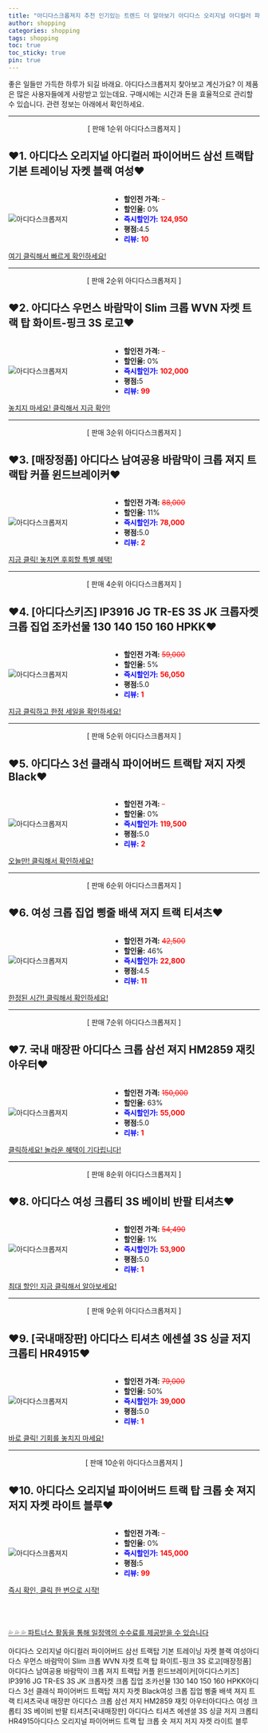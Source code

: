 ```yaml
---
title: "아디다스크롭져지 추천 인기있는 트렌드 더 알아보기 아디다스 오리지널 아디컬러 파이어버드 삼선"
author: shopping
categories: shopping
tags: shopping
toc: true
toc_sticky: true
pin: true
---
```

좋은 일들만 가득한 하루가 되길 바래요. 아디다스크롭져지 찾아보고 계신가요? 이 제품은 많은 사용자들에게 사랑받고 있는데요. 구매시에는 시간과 돈을 효율적으로 관리할 수 있습니다. 관련 정보는 아래에서 확인하세요.

---
<p class="toplist" style="margin: 0 auto; display: block; width: fit-content;">[ 판매 1순위 아디다스크롭져지 ]</p>

<h2><strong>❤️1. 아디다스 오리지널 아디컬러 파이어버드 삼선 트랙탑 기본 트레이닝 자켓 블랙 여성❤️</strong></h2>

<div style="display: flex; align-items: center;">
    <div style="flex: 0.4;">
        <img src="https://thumbnail7.coupangcdn.com/thumbnails/remote/230x230ex/image/vendor_inventory/8443/b4e3609fdf88eb439981d940329b6d7839c8ac8443ca1d40ad9bbf2dc0db.png" alt="아디다스크롭져지" style="max-width: 100%;">
    </div>
    <div style="flex: 0.6; margin-left: 10px;">
        <ul>
            <li><strong>할인전 가격:</strong> <del style="color: red;">-</del></li>
            <li><strong>할인율:</strong> 0%</li>
            <li><span style='color:blue'><strong>즉시할인가:</strong></span> <span style='color:red'><strong>124,950</strong></span></li>
            <li><strong>평점:</strong>4.5</li>
            <li><span style='color:blue'><strong>리뷰:</strong></span> <span style='color:red'><strong>10</strong></span></li>
        </ul>
    </div>
</div>
<div class="center">
    <a href="https://selin100587001.github.io?lptag=AF9450613&subid=githubio&pageKey=5935926731&traceid=V0-153&itemId=10563294257&vendorItemId=77844643493" class="myButton">
        여기 클릭해서 빠르게 확인하세요!
    </a>
</div>


---
<p class="toplist" style="margin: 0 auto; display: block; width: fit-content;">[ 판매 2순위 아디다스크롭져지 ]</p>

<h2><strong>❤️2. 아디다스 우먼스 바람막이 Slim 크롭 WVN 자켓 트랙 탑 화이트-핑크 3S 로고❤️</strong></h2>

<div style="display: flex; align-items: center;">
    <div style="flex: 0.4;">
        <img src="https://thumbnail10.coupangcdn.com/thumbnails/remote/230x230ex/image/vendor_inventory/f94b/7f01d00aabde6256cae7d1f513e30e3eec7c50b2e09e0f376394a9d5cf02.jpg" alt="아디다스크롭져지" style="max-width: 100%;">
    </div>
    <div style="flex: 0.6; margin-left: 10px;">
        <ul>
            <li><strong>할인전 가격:</strong> <del style="color: red;">-</del></li>
            <li><strong>할인율:</strong> 0%</li>
            <li><span style='color:blue'><strong>즉시할인가:</strong></span> <span style='color:red'><strong>102,000</strong></span></li>
            <li><strong>평점:</strong>5</li>
            <li><span style='color:blue'><strong>리뷰:</strong></span> <span style='color:red'><strong>99</strong></span></li>
        </ul>
    </div>
</div>
<div class="center">
    <a href="https://selin100587001.github.io?lptag=AF9450613&subid=githubio&pageKey=8192149375&traceid=V0-153&itemId=23448951302&vendorItemId=90475721201" class="myButton">
        놓치지 마세요! 클릭해서 지금 확인!
    </a>
</div>


---
<p class="toplist" style="margin: 0 auto; display: block; width: fit-content;">[ 판매 3순위 아디다스크롭져지 ]</p>

<h2><strong>❤️3. [매장정품] 아디다스 남여공용 바람막이 크롭 져지 트랙탑 커플 윈드브레이커❤️</strong></h2>

<div style="display: flex; align-items: center;">
    <div style="flex: 0.4;">
        <img src="https://thumbnail9.coupangcdn.com/thumbnails/remote/230x230ex/image/vendor_inventory/cf17/9f7787b13433638901929dc2d635d5d95e9069c7677c65b589adebee5b9b.jpg" alt="아디다스크롭져지" style="max-width: 100%;">
    </div>
    <div style="flex: 0.6; margin-left: 10px;">
        <ul>
            <li><strong>할인전 가격:</strong> <del style="color: red;">88,000</del></li>
            <li><strong>할인율:</strong> 11%</li>
            <li><span style='color:blue'><strong>즉시할인가:</strong></span> <span style='color:red'><strong>78,000</strong></span></li>
            <li><strong>평점:</strong>5.0</li>
            <li><span style='color:blue'><strong>리뷰:</strong></span> <span style='color:red'><strong>2</strong></span></li>
        </ul>
    </div>
</div>
<div class="center">
    <a href="https://selin100587001.github.io?lptag=AF9450613&subid=githubio&pageKey=7898342166&traceid=V0-153&itemId=21639176633&vendorItemId=88690027529" class="myButton">
        지금 클릭! 놓치면 후회할 특별 혜택!
    </a>
</div>


---
<p class="toplist" style="margin: 0 auto; display: block; width: fit-content;">[ 판매 4순위 아디다스크롭져지 ]</p>

<h2><strong>❤️4. [아디다스키즈] IP3916 JG TR-ES 3S JK 크롭자켓 크롭 집업 조카선물 130 140 150 160 HPKK❤️</strong></h2>

<div style="display: flex; align-items: center;">
    <div style="flex: 0.4;">
        <img src="https://thumbnail6.coupangcdn.com/thumbnails/remote/230x230ex/image/vendor_inventory/87fb/8e179535876e1d97614160d3ff9b52c045c2f5116bab61a5a11d94956a2d.jpg" alt="아디다스크롭져지" style="max-width: 100%;">
    </div>
    <div style="flex: 0.6; margin-left: 10px;">
        <ul>
            <li><strong>할인전 가격:</strong> <del style="color: red;">59,000</del></li>
            <li><strong>할인율:</strong> 5%</li>
            <li><span style='color:blue'><strong>즉시할인가:</strong></span> <span style='color:red'><strong>56,050</strong></span></li>
            <li><strong>평점:</strong>5.0</li>
            <li><span style='color:blue'><strong>리뷰:</strong></span> <span style='color:red'><strong>1</strong></span></li>
        </ul>
    </div>
</div>
<div class="center">
    <a href="https://selin100587001.github.io?lptag=AF9450613&subid=githubio&pageKey=8010649617&traceid=V0-153&itemId=22348014382&vendorItemId=89393158885" class="myButton">
        지금 클릭하고 한정 세일을 확인하세요!
    </a>
</div>


---
<p class="toplist" style="margin: 0 auto; display: block; width: fit-content;">[ 판매 5순위 아디다스크롭져지 ]</p>

<h2><strong>❤️5. 아디다스 3선 클래식 파이어버드 트랙탑 져지 자켓 Black❤️</strong></h2>

<div style="display: flex; align-items: center;">
    <div style="flex: 0.4;">
        <img src="https://thumbnail8.coupangcdn.com/thumbnails/remote/230x230ex/image/vendor_inventory/b27f/082be3eb70b9916476f3e87c1bdd13c736a9b6368a9955ae82a33c3437ee.png" alt="아디다스크롭져지" style="max-width: 100%;">
    </div>
    <div style="flex: 0.6; margin-left: 10px;">
        <ul>
            <li><strong>할인전 가격:</strong> <del style="color: red;">-</del></li>
            <li><strong>할인율:</strong> 0%</li>
            <li><span style='color:blue'><strong>즉시할인가:</strong></span> <span style='color:red'><strong>119,500</strong></span></li>
            <li><strong>평점:</strong>5.0</li>
            <li><span style='color:blue'><strong>리뷰:</strong></span> <span style='color:red'><strong>2</strong></span></li>
        </ul>
    </div>
</div>
<div class="center">
    <a href="https://selin100587001.github.io?lptag=AF9450613&subid=githubio&pageKey=7613214996&traceid=V0-153&itemId=20168060459&vendorItemId=87313638059" class="myButton">
        오늘만! 클릭해서 확인하세요!
    </a>
</div>


---
<p class="toplist" style="margin: 0 auto; display: block; width: fit-content;">[ 판매 6순위 아디다스크롭져지 ]</p>

<h2><strong>❤️6. 여성 크롭 집업 삥줄 배색 져지 트랙 티셔츠❤️</strong></h2>

<div style="display: flex; align-items: center;">
    <div style="flex: 0.4;">
        <img src="https://thumbnail6.coupangcdn.com/thumbnails/remote/230x230ex/image/vendor_inventory/6d61/241c978f273fc2a74bfedb62a5c309b1ecafec9221a44ab0bf15b159a687.png" alt="아디다스크롭져지" style="max-width: 100%;">
    </div>
    <div style="flex: 0.6; margin-left: 10px;">
        <ul>
            <li><strong>할인전 가격:</strong> <del style="color: red;">42,500</del></li>
            <li><strong>할인율:</strong> 46%</li>
            <li><span style='color:blue'><strong>즉시할인가:</strong></span> <span style='color:red'><strong>22,800</strong></span></li>
            <li><strong>평점:</strong>4.5</li>
            <li><span style='color:blue'><strong>리뷰:</strong></span> <span style='color:red'><strong>11</strong></span></li>
        </ul>
    </div>
</div>
<div class="center">
    <a href="https://selin100587001.github.io?lptag=AF9450613&subid=githubio&pageKey=7821460749&traceid=V0-153&itemId=21245960653&vendorItemId=88396416020" class="myButton">
        한정된 시간! 클릭해서 확인하세요!
    </a>
</div>


---
<p class="toplist" style="margin: 0 auto; display: block; width: fit-content;">[ 판매 7순위 아디다스크롭져지 ]</p>

<h2><strong>❤️7. 국내 매장판 아디다스 크롭 삼선 져지 HM2859 재킷 아우터❤️</strong></h2>

<div style="display: flex; align-items: center;">
    <div style="flex: 0.4;">
        <img src="https://thumbnail7.coupangcdn.com/thumbnails/remote/230x230ex/image/vendor_inventory/e5a7/22d23a002968ad247d32e726e92bc0f54d56f4afbbcb7df6ad8f5b0cd8a8.png" alt="아디다스크롭져지" style="max-width: 100%;">
    </div>
    <div style="flex: 0.6; margin-left: 10px;">
        <ul>
            <li><strong>할인전 가격:</strong> <del style="color: red;">150,000</del></li>
            <li><strong>할인율:</strong> 63%</li>
            <li><span style='color:blue'><strong>즉시할인가:</strong></span> <span style='color:red'><strong>55,000</strong></span></li>
            <li><strong>평점:</strong>5.0</li>
            <li><span style='color:blue'><strong>리뷰:</strong></span> <span style='color:red'><strong>1</strong></span></li>
        </ul>
    </div>
</div>
<div class="center">
    <a href="https://selin100587001.github.io?lptag=AF9450613&subid=githubio&pageKey=8046961380&traceid=V0-153&itemId=22553594872&vendorItemId=89595516715" class="myButton">
        클릭하세요! 놀라운 혜택이 기다립니다!
    </a>
</div>


---
<p class="toplist" style="margin: 0 auto; display: block; width: fit-content;">[ 판매 8순위 아디다스크롭져지 ]</p>

<h2><strong>❤️8. 아디다스 여성 크롭티 3S 베이비 반팔 티셔츠❤️</strong></h2>

<div style="display: flex; align-items: center;">
    <div style="flex: 0.4;">
        <img src="https://thumbnail6.coupangcdn.com/thumbnails/remote/230x230ex/image/vendor_inventory/c951/10292cc5492bcc1f55fddbf27944747c2467ae8d516e84ed746bcb20e9a7.jpg" alt="아디다스크롭져지" style="max-width: 100%;">
    </div>
    <div style="flex: 0.6; margin-left: 10px;">
        <ul>
            <li><strong>할인전 가격:</strong> <del style="color: red;">54,490</del></li>
            <li><strong>할인율:</strong> 1%</li>
            <li><span style='color:blue'><strong>즉시할인가:</strong></span> <span style='color:red'><strong>53,900</strong></span></li>
            <li><strong>평점:</strong>5.0</li>
            <li><span style='color:blue'><strong>리뷰:</strong></span> <span style='color:red'><strong>1</strong></span></li>
        </ul>
    </div>
</div>
<div class="center">
    <a href="https://selin100587001.github.io?lptag=AF9450613&subid=githubio&pageKey=8133485581&traceid=V0-153&itemId=23101013162&vendorItemId=90134351066" class="myButton">
        최대 할인! 지금 클릭해서 알아보세요!
    </a>
</div>


---
<p class="toplist" style="margin: 0 auto; display: block; width: fit-content;">[ 판매 9순위 아디다스크롭져지 ]</p>

<h2><strong>❤️9. [국내매장판] 아디다스 티셔츠 에센셜 3S 싱글 저지 크롭티 HR4915❤️</strong></h2>

<div style="display: flex; align-items: center;">
    <div style="flex: 0.4;">
        <img src="https://thumbnail10.coupangcdn.com/thumbnails/remote/230x230ex/image/vendor_inventory/da5b/7099085b14ebcd68a75b2709a2006ab8ab9b184e2281c50d4e05b8873475.png" alt="아디다스크롭져지" style="max-width: 100%;">
    </div>
    <div style="flex: 0.6; margin-left: 10px;">
        <ul>
            <li><strong>할인전 가격:</strong> <del style="color: red;">79,000</del></li>
            <li><strong>할인율:</strong> 50%</li>
            <li><span style='color:blue'><strong>즉시할인가:</strong></span> <span style='color:red'><strong>39,000</strong></span></li>
            <li><strong>평점:</strong>5.0</li>
            <li><span style='color:blue'><strong>리뷰:</strong></span> <span style='color:red'><strong>1</strong></span></li>
        </ul>
    </div>
</div>
<div class="center">
    <a href="https://selin100587001.github.io?lptag=AF9450613&subid=githubio&pageKey=8115917504&traceid=V0-153&itemId=23379329530&vendorItemId=90559828212" class="myButton">
        바로 클릭! 기회를 놓치지 마세요!
    </a>
</div>


---
<p class="toplist" style="margin: 0 auto; display: block; width: fit-content;">[ 판매 10순위 아디다스크롭져지 ]</p>

<h2><strong>❤️10. 아디다스 오리지널 파이어버드 트랙 탑 크롭 숏 져지 저지 자켓 라이트 블루❤️</strong></h2>

<div style="display: flex; align-items: center;">
    <div style="flex: 0.4;">
        <img src="https://thumbnail8.coupangcdn.com/thumbnails/remote/230x230ex/image/vendor_inventory/60ad/eab4b5fa4be3d3f951484e3014277f5f0b8621f3b09354afb05f57513475.jpg" alt="아디다스크롭져지" style="max-width: 100%;">
    </div>
    <div style="flex: 0.6; margin-left: 10px;">
        <ul>
            <li><strong>할인전 가격:</strong> <del style="color: red;">-</del></li>
            <li><strong>할인율:</strong> 0%</li>
            <li><span style='color:blue'><strong>즉시할인가:</strong></span> <span style='color:red'><strong>145,000</strong></span></li>
            <li><strong>평점:</strong>5</li>
            <li><span style='color:blue'><strong>리뷰:</strong></span> <span style='color:red'><strong>99</strong></span></li>
        </ul>
    </div>
</div>
<div class="center">
    <a href="https://selin100587001.github.io?lptag=AF9450613&subid=githubio&pageKey=8202506902&traceid=V0-153&itemId=23517889575&vendorItemId=90544264819" class="myButton">
        즉시 확인, 클릭 한 번으로 시작!
    </a>
</div>

<br><br><br>[💦 💦 💦 파트너스 활동을 통해 일정액의 수수료를 제공받을 수 있습니다](https://link.coupang.com/a/bcpT2c)<br><br>아디다스 오리지널 아디컬러 파이어버드 삼선 트랙탑 기본 트레이닝 자켓 블랙 여성아디다스 우먼스 바람막이 Slim 크롭 WVN 자켓 트랙 탑 화이트-핑크 3S 로고[매장정품] 아디다스 남여공용 바람막이 크롭 져지 트랙탑 커플 윈드브레이커[아디다스키즈] IP3916 JG TR-ES 3S JK 크롭자켓 크롭 집업 조카선물 130 140 150 160 HPKK아디다스 3선 클래식 파이어버드 트랙탑 져지 자켓 Black여성 크롭 집업 삥줄 배색 져지 트랙 티셔츠국내 매장판 아디다스 크롭 삼선 져지 HM2859 재킷 아우터아디다스 여성 크롭티 3S 베이비 반팔 티셔츠[국내매장판] 아디다스 티셔츠 에센셜 3S 싱글 저지 크롭티 HR4915아디다스 오리지널 파이어버드 트랙 탑 크롭 숏 져지 저지 자켓 라이트 블루